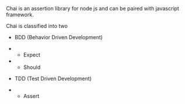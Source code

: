 Chai is an assertion library for node js and can be paired with javascript framework.

Chai is classified into two

- BDD (Behavior Driven Development)

* * Expect
* * Should

- TDD (Test Driven Development)

* * Assert